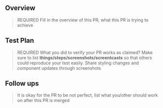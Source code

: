 ## Overview 
> REQUIRED
> Fill in the overview of this PR, what this PR is trying to achieve




## Test Plan 
> REQUIRED 
> What you did to verify your PR works as claimed? Make sure to list **things/steps/screenshots/screentcasts** so that others could reproduce your test easily. Share styling changes and component updates through screenshots





## Follow ups 
> It is okay for the PR to be not perfect, list what you/other should work on after this PR is merged

